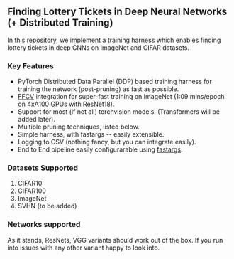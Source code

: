 ## Finding Lottery Tickets in Deep Neural Networks (+ Distributed Training)

In this repository, we implement a training harness which enables finding lottery tickets in deep CNNs on ImageNet and CIFAR datasets.

### Key Features
- PyTorch Distributed Data Parallel (DDP) based training harness for training the network (post-pruning) as fast as possible.
- [FFCV]() integration for super-fast training on ImageNet (1:09 mins/epoch on 4xA100 GPUs with ResNet18).
- Support for most (if not all) torchvision models. (Transformers will be added later).
- Multiple pruning techniques, listed below.
- Simple harness, with fastargs -- easily extensible.
- Logging to CSV (nothing fancy, but you can integrate easily).
- End to End pipeline easily configurarable using [fastargs]().

### Datasets Supported
1. CIFAR10
2. CIFAR100
3. ImageNet
4. SVHN (to be added)

### Networks supported
As it stands, ResNets, VGG variants should work out of the box. If you run into issues with any other variant happy to look into.
